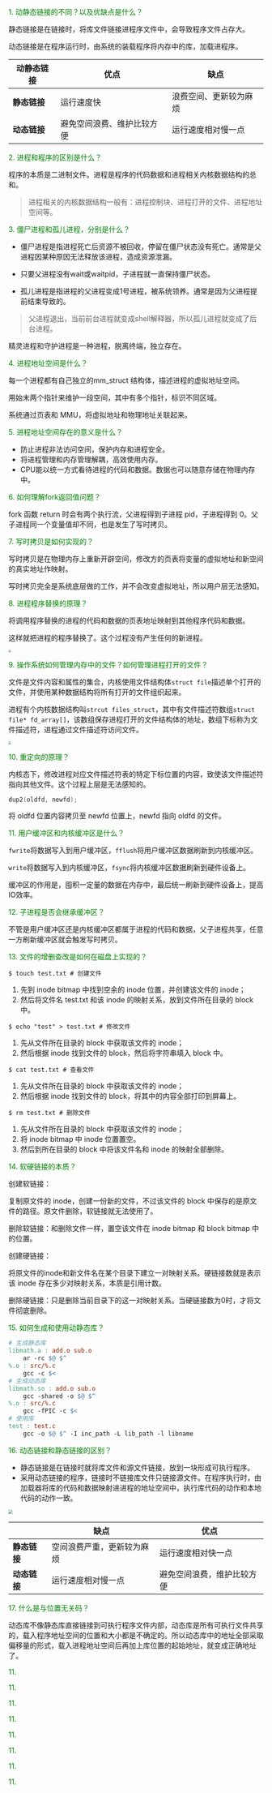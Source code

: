 <font color=green>1. 动静态链接的不同？以及优缺点是什么？</font>

静态链接是在链接时，将库文件链接进程序文件中，会导致程序文件占存大。

动态链接是在程序运行时，由系统的装载程序将内存中的库，加载进程序。

| 动静态链接   | 优点                       | 缺点                   |
| ------------ | -------------------------- | ---------------------- |
| **静态链接** | 运行速度快                 | 浪费空间、更新较为麻烦 |
| **动态链接** | 避免空间浪费、维护比较方便 | 运行速度相对慢一点     |

<font color=green>2. 进程和程序的区别是什么？</font>

程序的本质是二进制文件。进程是程序的代码数据和进程相关内核数据结构的总和。

> 进程相关的内核数据结构一般有：进程控制块、进程打开的文件、进程地址空间等。

<font color=green>3. 僵尸进程和孤儿进程，分别是什么？</font>

- 僵尸进程是指进程死亡后资源不被回收，停留在僵尸状态没有死亡。通常是父进程因某种原因无法释放该进程，造成资源泄漏。
- 只要父进程没有wait或waitpid，子进程就一直保持僵尸状态。

- 孤儿进程是指进程的父进程变成1号进程，被系统领养。通常是因为父进程提前结束导致的。

> 父进程退出，当前前台进程就变成shell解释器，所以孤儿进程就变成了后台进程。

精灵进程和守护进程是一种进程，脱离终端，独立存在。

<font color=green>4. 进程地址空间是什么？</font>

每一个进程都有自己独立的mm_struct 结构体，描述进程的虚拟地址空间。

用始末两个指针来维护一段空间，其中有多个指针，标识不同区域。

系统通过页表和 MMU，将虚拟地址和物理地址关联起来。

<font color=green>5. 进程地址空间存在的意义是什么？</font>

- 防止进程非法访问空间，保护内存和进程安全。
- 将进程管理和内存管理解耦，高效使用内存。
- CPU能以统一方式看待进程的代码和数据。数据也可以随意存储在物理内存中。

<font color=green>6. 如何理解fork返回值问题？</font>

fork 函数 return 时会有两个执行流，父进程得到子进程 pid，子进程得到 0。父子进程同一个变量值却不同，也是发生了写时拷贝。

<font color=green>7. 写时拷贝是如何实现的？</font>

写时拷贝是在物理内存上重新开辟空间，修改方的页表将变量的虚拟地址和新空间的真实地址作映射。

写时拷贝完全是系统底层做的工作，并不会改变虚拟地址，所以用户层无法感知。

<font color=green>8. 进程程序替换的原理？</font>

将调用程序替换的进程的代码和数据的页表地址映射到其他程序代码和数据。

这样就把进程的程序替换了。这个过程没有产生任何的新进程。

<img src="Linux/05-进程控制.assets/进程替换原理图示.png" style="zoom: 33%;" />

<font color=green>9. 操作系统如何管理内存中的文件？如何管理进程打开的文件？</font>

文件是文件内容和属性的集合，内核使用文件结构体`struct file`描述单个打开的文件，并使用某种数据结构将所有打开的文件组织起来。

进程有个内核数据结构叫`strcut files_struct`，其中有文件描述符数组`struct file* fd_array[]`，该数组保存进程打开的文件结构体的地址，数组下标称为文件描述符，进程通过文件描述符访问文件。

<img src="Linux/06-基础IO.assets/进程文件管理结构图示.png" style="zoom: 33%;" />

<font color=green>10. 重定向的原理？</font>

内核态下，修改进程对应文件描述符表的特定下标位置的内容，致使该文件描述符指向其他文件。这个过程上层是无法感知的。

```cpp
dup2(oldfd, newfd);
```

将 oldfd 位置内容拷贝至 newfd 位置上，newfd 指向 oldfd 的文件。

<font color=green>11. 用户缓冲区和内核缓冲区是什么？</font>

`fwrite`将数据写入到用户缓冲区，`fflush`将用户缓冲区数据刷新到内核缓冲区。

`write`将数据写入到内核缓冲区，`fsync`将内核缓冲区数据刷新到硬件设备上。

缓冲区的作用是，囤积一定量的数据在内存中，最后统一刷新到硬件设备上，提高IO效率。

<font color=green>12. 子进程是否会继承缓冲区？</font>

不管是用户缓冲区还是内核缓冲区都属于进程的代码和数据，父子进程共享，任意一方刷新缓冲区就会触发写时拷贝。

<font color=green>13. 文件的增删查改是如何在磁盘上实现的？</font>

```shell
$ touch test.txt # 创建文件
```

1. 先到 inode bitmap 中找到空余的 inode 位置，并创建该文件的 inode；
2. 然后将文件名 test.txt 和该 inode 的映射关系，放到文件所在目录的 block 中。

```shell
$ echo "test" > test.txt # 修改文件
```

1. 先从文件所在目录的 block 中获取该文件的 inode；
2. 然后根据 inode 找到文件的 block，然后将字符串填入 block 中。

```shell
$ cat test.txt # 查看文件
```

1. 先从文件所在目录的 block 中获取该文件的 inode；
2. 然后根据 inode 找到文件的 block，将其中的内容全部打印到屏幕上。

```shell
$ rm test.txt # 删除文件
```

1. 先从文件所在目录的 block 中获取该文件的 inode；
2. 将 inode bitmap 中 inode 位置置空。
3. 然后到所在目录的 block 中将该文件名和 inode 的映射全部删除。

<font color=green>14. 软硬链接的本质？</font>

创建软链接：

复制原文件的 inode，创建一份新的文件，不过该文件的 block 中保存的是原文件的路径。原文件删除，软链接就无法使用了。

删除软链接：和删除文件一样，置空该文件在 inode bitmap 和 block bitmap 中的位置。

创建硬链接：

将原文件的inode和新文件名在某个目录下建立一对映射关系。硬链接数就是表示该 inode 存在多少对映射关系，本质是引用计数。

删除硬链接：只是删除当前目录下的这一对映射关系。当硬链接数为0时，才将文件彻底删除。

<font color=green>15. 如何生成和使用动静态库？</font>

```makefile
# 生成静态库
libmath.a : add.o sub.o
    ar -rc $@ $^ 
%.o : src/%.c
    gcc -c $<
# 生成动态库
libmath.so : add.o sub.o
    gcc -shared -o $@ $^
%.o : src/%.c
    gcc -fPIC -c $<
# 使用库
test : test.c
	gcc -o $@ $^ -I inc_path -L lib_path -l libname
```

<font color=green>16. 动态链接和静态链接的区别？</font>

- 静态链接是在链接时就将库文件和源文件链接，放到一块形成可执行程序。
- 采用动态链接的程序，链接时不链接库文件只链接源文件。在程序执行时，由加载器将库的代码和数据映射进进程的地址空间中，执行库代码的动作和本地代码的动作一致。

<img src="Linux/06-基础IO.assets/动态链接的本质图示.png" style="zoom:50%;" />

|              | 缺点                       | 优点                       |
| ------------ | -------------------------- | -------------------------- |
| **静态链接** | 空间浪费严重，更新较为麻烦 | 运行速度相对快一点         |
| **动态链接** | 运行速度相对慢一点         | 避免空间浪费，维护比较方便 |

<font color=green>17. 什么是与位置无关码？</font>

动态库不像静态库直接链接到可执行程序文件内部，动态库是所有可执行文件共享的，载入程序地址空间的位置和大小都是不确定的。所以动态库中的地址全部采取偏移量的形式，载入进程地址空间后再加上库位置的起始地址，就变成正确地址了。

<font color=green>11. </font>

<font color=green>11. </font>

<font color=green>11. </font>

<font color=green>11. </font>

<font color=green>11. </font>

<font color=green>11. </font>

<font color=green>11. </font>

<font color=green>11. </font>

